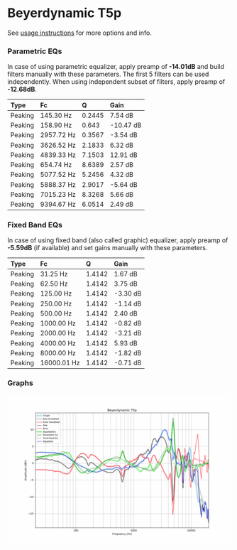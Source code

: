 # Beyerdynamic T5p
See [usage instructions](https://github.com/jaakkopasanen/AutoEq#usage) for more options and info.

### Parametric EQs
In case of using parametric equalizer, apply preamp of **-14.01dB** and build filters manually
with these parameters. The first 5 filters can be used independently.
When using independent subset of filters, apply preamp of **-12.68dB**.

| Type    | Fc         |      Q | Gain      |
|:--------|:-----------|:-------|:----------|
| Peaking | 145.30 Hz  | 0.2445 | 7.54 dB   |
| Peaking | 158.90 Hz  | 0.643  | -10.47 dB |
| Peaking | 2957.72 Hz | 0.3567 | -3.54 dB  |
| Peaking | 3626.52 Hz | 2.1833 | 6.32 dB   |
| Peaking | 4839.33 Hz | 7.1503 | 12.91 dB  |
| Peaking | 654.74 Hz  | 8.6389 | 2.57 dB   |
| Peaking | 5077.52 Hz | 5.2456 | 4.32 dB   |
| Peaking | 5888.37 Hz | 2.9017 | -5.64 dB  |
| Peaking | 7015.23 Hz | 8.3268 | 5.66 dB   |
| Peaking | 9394.67 Hz | 6.0514 | 2.49 dB   |

### Fixed Band EQs
In case of using fixed band (also called graphic) equalizer, apply preamp of **-5.59dB**
(if available) and set gains manually with these parameters.

| Type    | Fc          |      Q | Gain     |
|:--------|:------------|:-------|:---------|
| Peaking | 31.25 Hz    | 1.4142 | 1.67 dB  |
| Peaking | 62.50 Hz    | 1.4142 | 3.75 dB  |
| Peaking | 125.00 Hz   | 1.4142 | -3.30 dB |
| Peaking | 250.00 Hz   | 1.4142 | -1.14 dB |
| Peaking | 500.00 Hz   | 1.4142 | 2.40 dB  |
| Peaking | 1000.00 Hz  | 1.4142 | -0.82 dB |
| Peaking | 2000.00 Hz  | 1.4142 | -3.21 dB |
| Peaking | 4000.00 Hz  | 1.4142 | 5.93 dB  |
| Peaking | 8000.00 Hz  | 1.4142 | -1.82 dB |
| Peaking | 16000.01 Hz | 1.4142 | -0.71 dB |

### Graphs
![](./Beyerdynamic%20T5p.png)
